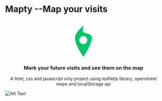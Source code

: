 # Mapty --Map your visits 

<!-- PROJECT LOGO -->
<br />
<div align="center">
  <a href="">
    <img src="icon.png" alt="Logo" >
  </a>

  <h3 align="center">Mark your future visits and see them on the map</h3>

  <p align="center">
    A html, css and javascript only project using leafletjs library, openstreet maps and localStorage api  
    <br />
  </p>
</div>

![Alt Text](https://github.com/yadavvikas007/Gifs-for-repo-readme/blob/main/Animation.gif)
